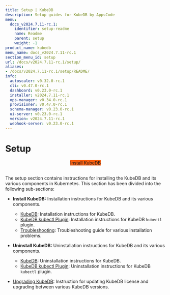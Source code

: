```yaml
---
title: Setup | KubeDB
description: Setup guides for KubeDB by AppsCode
menu:
  docs_v2024.7.11-rc.1:
    identifier: setup-readme
    name: Readme
    parent: setup
    weight: -1
product_name: kubedb
menu_name: docs_v2024.7.11-rc.1
section_menu_id: setup
url: /docs/v2024.7.11-rc.1/setup/
aliases:
- /docs/v2024.7.11-rc.1/setup/README/
info:
  autoscaler: v0.32.0-rc.1
  cli: v0.47.0-rc.1
  dashboard: v0.23.0-rc.1
  installer: v2024.7.11-rc.1
  ops-manager: v0.34.0-rc.1
  provisioner: v0.47.0-rc.1
  schema-manager: v0.23.0-rc.1
  ui-server: v0.23.0-rc.1
  version: v2024.7.11-rc.1
  webhook-server: v0.23.0-rc.1
---
```


# Setup

<div style="text-align: center;">
  <a class="button is-info is-medium is-active has-text-weight-normal" href="/docs/v2024.7.11-rc.1/setup/install/kubedb"  style="background:#FC6011; width: 18rem;">Install KubeDB</a>
</div>
<br>

The setup section contains instructions for installing the KubeDB and its various components in Kubernetes. This section has been divided into the following sub-sections:

- **Install KubeDB:** Installation instructions for KubeDB and its various components.
  - [KubeDB](/docs/v2024.7.11-rc.1/setup/install/kubedb): Installation instructions for KubeDB.
  - [KubeDB kubectl Plugin](/docs/v2024.7.11-rc.1/setup/install/kubectl_plugin): Installation instructions for KubeDB `kubectl` plugin.
  - [Troubleshooting](/docs/v2024.7.11-rc.1/setup/install/troubleshoting): Troubleshooting guide for various installation problems.

- **Uninstall KubeDB:** Uninstallation instructions for KubeDB and its various components.
  - [KubeDB](/docs/v2024.7.11-rc.1/setup/uninstall/kubedb): Uninstallation instructions for KubeDB.
  - [KubeDB kubectl Plugin](/docs/v2024.7.11-rc.1/setup/uninstall/kubectl_plugin): Uninstallation instructions for KubeDB `kubectl` plugin.
- [Upgrading KubeDB](/docs/v2024.7.11-rc.1/setup/upgrade/): Instruction for updating KubeDB license and upgrading between various KubeDB versions.
